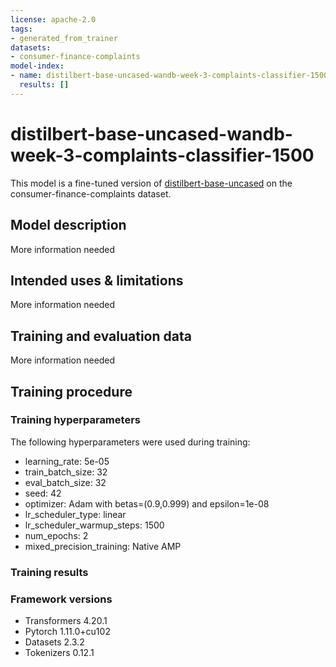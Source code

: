 ```yaml
---
license: apache-2.0
tags:
- generated_from_trainer
datasets:
- consumer-finance-complaints
model-index:
- name: distilbert-base-uncased-wandb-week-3-complaints-classifier-1500
  results: []
---
```


<!-- This model card has been generated automatically according to the information the Trainer had access to. You
should probably proofread and complete it, then remove this comment. -->

# distilbert-base-uncased-wandb-week-3-complaints-classifier-1500

This model is a fine-tuned version of [distilbert-base-uncased](https://huggingface.co/distilbert-base-uncased) on the consumer-finance-complaints dataset.

## Model description

More information needed

## Intended uses & limitations

More information needed

## Training and evaluation data

More information needed

## Training procedure

### Training hyperparameters

The following hyperparameters were used during training:
- learning_rate: 5e-05
- train_batch_size: 32
- eval_batch_size: 32
- seed: 42
- optimizer: Adam with betas=(0.9,0.999) and epsilon=1e-08
- lr_scheduler_type: linear
- lr_scheduler_warmup_steps: 1500
- num_epochs: 2
- mixed_precision_training: Native AMP

### Training results



### Framework versions

- Transformers 4.20.1
- Pytorch 1.11.0+cu102
- Datasets 2.3.2
- Tokenizers 0.12.1
